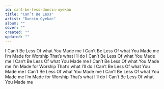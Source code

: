 ```yaml
---
id: cant-be-less-dunsin-oyekan
title: "Can’t Be Less"
artist: "Dunsin Oyekan"
album: ""
cover: ""
created: ""
updated: ""
---
```


I Can’t Be Less
Of what You Made me
I Can’t Be Less
Of what You Made me
I’m Made for Worship
That’s what I’ll do
I Can’t Be Less
Of what You Made me
I Can’t Be Less
Of what You Made me
I Can’t Be Less
Of what You Made me
I’m Made for Worship
That’s what I’ll do
I Can’t Be Less
Of what You Made me
I Can’t Be Less
Of what You Made me
I Can’t Be Less
Of what You Made me
I’m Made for Worship
That’s what I’ll do
I Can’t Be Less
Of what You Made me
